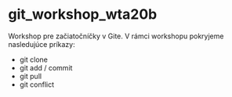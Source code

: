 # git_workshop_wta20b

Workshop pre začiatočníčky v Gite. V rámci workshopu pokryjeme nasledujúce príkazy:

- git clone
- git add / commit
- git pull
- git conflict